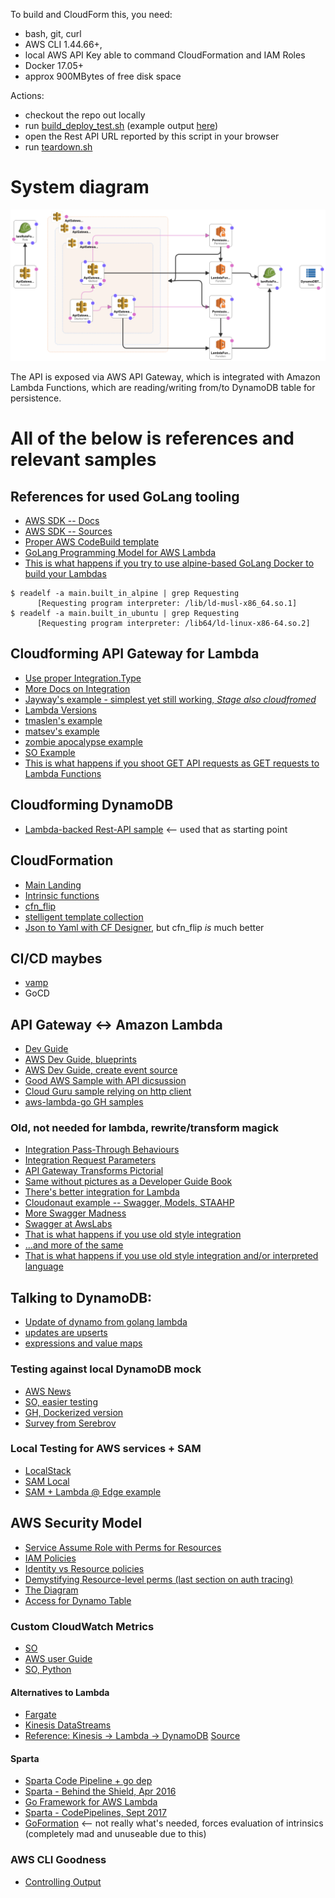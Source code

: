 To build and CloudForm this, you need:
 * bash, git, curl
 * AWS CLI 1.44.66+, 
 * local AWS API Key able to command CloudFormation and IAM Roles 
 * Docker 17.05+
 * approx 900MBytes of free disk space
 
Actions:
 * checkout the repo out locally
 * run [build_deploy_test.sh](build_deploy_test.sh) (example output [here](example_output.txt))
 * open the Rest API URL reported by this script in your browser
 * run [teardown.sh](teardown.sh)

# System diagram

![System Diagram](user-dob-rest-service.png)

The API is exposed via AWS API Gateway, 
  which is integrated with Amazon Lambda Functions, 
    which are reading/writing from/to DynamoDB table for persistence.

# All of the below is references and relevant samples 
 
## References for used GoLang tooling

* [AWS SDK -- Docs](https://docs.aws.amazon.com/sdk-for-go/api/aws/)
* [AWS SDK -- Sources](https://github.com/aws/aws-sdk-go/tree/master/aws)
* [Proper AWS CodeBuild template](https://github.com/aws-samples/lambda-go-samples/blob/master/buildspec.yml)
* [GoLang Programming Model for AWS Lambda](https://docs.aws.amazon.com/lambda/latest/dg/go-programming-model.html)
* [This is what happens if you try to use alpine-based GoLang Docker to build your Lambdas](https://stackoverflow.com/a/2750413/148926)
```$shell
$ readelf -a main.built_in_alpine | grep Requesting
      [Requesting program interpreter: /lib/ld-musl-x86_64.so.1]
$ readelf -a main.built_in_ubuntu | grep Requesting
      [Requesting program interpreter: /lib64/ld-linux-x86-64.so.2]
```

## Cloudforming API Gateway for Lambda

* [Use proper Integration.Type](https://docs.aws.amazon.com/apigateway/api-reference/resource/integration/#type)
* [More Docs on Integration](https://docs.aws.amazon.com/AWSCloudFormation/latest/UserGuide/aws-properties-apitgateway-method-integration.html#cfn-apigateway-method-integration-requesttemplates)
* [Jayway's example - simplest yet still working, *Stage also cloudfromed*](https://blog.jayway.com/2016/08/17/introduction-to-cloudformation-for-api-gateway/)
* [Lambda Versions](https://docs.aws.amazon.com/lambda/latest/dg/versioning-intro.html)
* [tmaslen's example](https://gist.github.com/tmaslen/ddb53c6393fd80160dd2a8c75900cfb3)
* [matsev's example](https://github.com/matsev/cloudformation-api-gateway/blob/master/cloudformation.template)
* [zombie apocalypse example](https://github.com/aws-samples/aws-lambda-zombie-workshop/blob/master/CloudFormation/CreateZombieWorkshop.json)
* [SO Example](https://stackoverflow.com/a/39772260)
* [This is what happens if you shoot GET API requests as GET requests to Lambda Functions](https://stackoverflow.com/questions/41371970/accessdeniedexception-unable-to-determine-service-operation-name-to-be-authoriz)

## Cloudforming DynamoDB

* [Lambda-backed Rest-API sample](https://github.com/jthomerson/cloudformation-template-for-lambda-backed-api-gateway-with-dynamodb/blob/master/cloudformation/complete-api.template) <-- used that as starting point

## CloudFormation

* [Main Landing](https://aws.amazon.com/cloudformation/?p=tile)
* [Intrinsic functions](https://docs.aws.amazon.com/AWSCloudFormation/latest/UserGuide/intrinsic-function-reference.html?shortFooter=true)
* [cfn_flip](https://github.com/awslabs/aws-cfn-template-flip)
* [stelligent template collection](https://github.com/stelligent/cloudformation_templates)
* [Json to Yaml with CF Designer](https://aws.amazon.com/blogs/mt/the-virtues-of-yaml-cloudformation-and-using-cloudformation-designer-to-convert-json-to-yaml/), but cfn_flip *is* much better

## CI/CD maybes

* [vamp](https://vamp.io/)
* GoCD

## API Gateway <-> Amazon Lambda

* [Dev Guide](https://docs.aws.amazon.com/lambda/latest/dg/lambda-introduction-function.html)
* [AWS Dev Guide, blueprints](https://docs.aws.amazon.com/lambda/latest/dg/get-started-step3-optional.html)
* [AWS Dev Guide, create event source](https://docs.aws.amazon.com/lambda/latest/dg/with-on-demand-https-example-configure-event-source_2.html)
* [Good AWS Sample with API dicsussion](https://aws.amazon.com/blogs/compute/announcing-go-support-for-aws-lambda/)
* [Cloud Guru sample relying on http client](https://read.acloud.guru/serverless-golang-api-with-aws-lambda-34e442385a6a)
* [aws-lambda-go GH samples](https://github.com/aws/aws-lambda-go/blob/master/events/README_ApiGatewayEvent.md)

### Old, not needed for lambda, rewrite/transform magick

* [Integration Pass-Through Behaviours](https://docs.aws.amazon.com/apigateway/latest/developerguide/integration-passthrough-behaviors.html)
* [Integration Request Parameters](https://docs.aws.amazon.com/apigateway/latest/developerguide/api-gateway-swagger-extensions-integration-requestParameters.html)
* [API Gateway Transforms Pictorial](https://docs.aws.amazon.com/apigateway/latest/developerguide/api-gateway-create-api-step-by-step.html) 
* [Same without pictures as a Developer Guide Book](https://www.scribd.com/document/361524947/Apigateway-Developer-guide)
* [There's better integration for Lambda](https://stackoverflow.com/a/46114185/148926)
* [Cloudonaut example -- Swagger, Models, STAAHP](https://cloudonaut.io/create-a-serverless-restful-api-with-api-gateway-cloudformation-lambda-and-dynamodb/)
* [More Swagger Madness](https://stackoverflow.com/questions/47638957/use-timestamp-in-aws-api-gateway-in-the-path-override-of-the-integration-request)
* [Swagger at AwsLabs](https://github.com/awslabs/aws-apigateway-importer/issues/121)
* [That is what happens if you use old style integration](https://stackoverflow.com/questions/36122250/requestparameters-returning-invalid-mapping-expression-specified-true)
* [...and more of the same](https://stackoverflow.com/questions/46250206/aws-api-gateway-http-passthrough-path-parameters/46259271)
* [That is what happens if you use old style integration and/or interpreted language](https://stackoverflow.com/questions/43708017/aws-lambda-api-gateway-error-malformed-lambda-proxy-response)

## Talking to DynamoDB:

* [Update of dynamo from golang lambda](https://hackernoon.com/aws-lambda-go-vs-node-js-performance-benchmark-1c8898341982)
* [updates are upserts](https://docs.aws.amazon.com/amazondynamodb/latest/developerguide/WorkingWithItems.html)
* [expressions and value maps](https://docs.aws.amazon.com/amazondynamodb/latest/developerguide/GettingStarted.Java.03.html#GettingStarted.Java.03.03)

### Testing against local DynamoDB mock

* [AWS News](https://aws.amazon.com/blogs/aws/dynamodb-local-for-desktop-development/)
* [SO, easier testing](https://stackoverflow.com/questions/26901613/easier-dynamodb-local-testing)
* [GH, Dockerized version](https://github.com/cnadiminti/docker-dynamodb-local)
* [Survey from Serebrov](http://serebrov.github.io/html/2015-02-01-dynamodb-local.html)

### Local Testing for AWS services + SAM 

* [LocalStack](https://blog.utar.co/blog/localstack)
* [SAM Local](https://docs.aws.amazon.com/lambda/latest/dg/test-sam-local.html)
* [SAM + Lambda @ Edge example](https://github.com/awslabs/serverless-application-model/tree/master/examples/2016-10-31/lambda_edge)

## AWS Security Model

* [Service Assume Role with Perms for Resources](https://docs.aws.amazon.com/IAM/latest/UserGuide/id_roles_create_for-service.html?shortFooter=true)
* [IAM Policies](https://docs.aws.amazon.com/IAM/latest/UserGuide/access_policies.html)
* [Identity vs Resource policies](https://docs.aws.amazon.com/IAM/latest/UserGuide/access_policies_identity-vs-resource.html?shortFooter=true)
* [Demystifying Resource-level perms (last section on auth tracing)](https://aws.amazon.com/blogs/security/demystifying-ec2-resource-level-permissions/)
* [The Diagram](https://docs.aws.amazon.com/IAM/latest/UserGuide/images/access-diagram_800.png)
* [Access for Dynamo Table](https://docs.aws.amazon.com/IAM/latest/UserGuide/reference_policies_examples_dynamodb_specific-table.html?shortFooter=true)

### Custom CloudWatch Metrics

* [SO](https://stackoverflow.com/questions/17019069/what-can-i-use-custom-cloudwatch-metrics-for)
* [AWS user Guide](https://docs.aws.amazon.com/AmazonCloudWatch/latest/monitoring/publishingMetrics.html)
* [SO, Python](https://serverfault.com/questions/824510/access-to-custom-cloudwatch-metrics-using-lambdaboto3)

#### Alternatives to Lambda

* [Fargate](https://aws.amazon.com/fargate/?p=tile)
* [Kinesis DataStreams](https://aws.amazon.com/kinesis/data-streams/)
* [Reference: Kinesis -> Lambda -> DynamoDB](https://s3.amazonaws.com/awslambda-reference-architectures/stream-processing/lambda-refarch-streamprocessing.pdf)
  [Source](https://github.com/aws-samples/lambda-refarch-streamprocessing)

#### Sparta

* [Sparta Code Pipeline + go dep](https://github.com/mweagle/SpartaCodePipeline/blob/master/buildspec.yml)
* [Sparta - Behind the Shield, Apr 2016](https://medium.com/@mweagle/sparta-behind-the-shield-7a6e178f1b72)
* [Go Framework for AWS Lambda](https://medium.com/@mweagle/a-go-framework-for-aws-lambda-ab14f0c42cb)
* [Sparta - CodePipelines, Sept 2017](https://medium.com/statuscode/serverless-serverfull-and-weaving-pipelines-c9f83eec9227)
* [GoFormation](https://github.com/awslabs/goformation) <-- not really what's needed, forces evaluation of intrinsics (completely mad and unuseable due to this) 

### AWS CLI Goodness

* [Controlling Output](https://docs.aws.amazon.com/cli/latest/userguide/controlling-output.html)